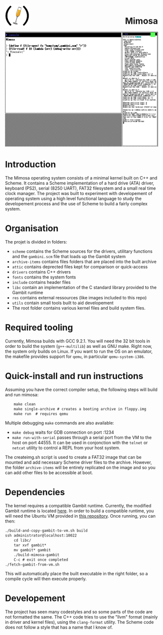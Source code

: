 <img style="float:left" src="res/logo.png" width="80" >
<h1 style="float:right; display:inline-block">Mimosa</h1>

<div style="clear:both"></div>

<img src="res/mimosa-screenshot.png" width="600">

# Introduction

The Mimosa operating system consists of a minimal kernel built on C++ and Scheme. It contains a Scheme implementation of a hard drive (ATA) driver, keyboard (PS2), serial (8250 UART), FAT32 filesystem and a small real time clock manager. The project was built to experiment with developement of operating system using a high level functional language to study the developement process and the use of Scheme to build a fairly complex system.

# Organisation

The projet is divided in folders:

- `scheme` contains the Scheme sources for the drivers, utilitary functions and the `gambini.scm` file that loads up the Gambit system
- `archive-items` contains files folders that are placed into the built archive
- `attic` contains deprected files kept for comparison or quick-access
- `drivers` contains C++ drivers
- `fonts` contains the system fonts
- `include` contains header files
- `libc` contain an implementation of the C standard library provided to the Gambit runtime
- `res` contains external ressources (like images included to this repo)
- `utils` contain small tools built to aid developement
- The root folder contains various kernel files and build system files.

# Required tooling

Currently, Mimosa builds with GCC 9.2.1. You will need the 32 bit tools in order to build the system (`g++-multilib`) as well as GNU make. Right now, the system only builds on Linux. If you want to run the OS on an emulator, the makefile provides support for `qemu`, in particular `qemu-system-i386`.

# Quick-install and run instructions

Assuming you have the correct compiler setup, the following steps will
build and run mimosa:
    
```Shell
    make clean
    make single-archive # creates a booting archive in floppy.img
    make run  # requires qemu
```

Multiple debugging `make` commands are also available:
- `make debug` waits for GDB connection on port :1234
- `make run-with-serial` passes through a serial port from the VM to the host on port 44555. It can be used in conjonction with the `telnet` or `netcat` utility to control a REPL from your host system.

The createimg.sh script is used to create a FAT32 image that can be mounted and add necessary Scheme driver files to the archive. However, the folder `archive-items` will be entirely replicated on the image and so you can add other files to be accessible at boot.

# Dependencies

The kernel requires a compatible Gambit runtime. Currently, the modified Gambit runtime is located [here](https://github.com/SamuelYvon/gambit). In order to build a compatible runtime, you will need the Ubuntu VM provided in [this repository](https://github.com/udem-dlteam/ubuntu-6). Once running, you can then:
```Shell
./build-and-copy-gambit-to-vm.sh build
ssh administrator@localhost:10022
    cd libc/
    tar xvf gambit*
    mv gambit* gambit
    ./build-mimosa-gambit
    C-c # exit once completed
./fetch-gambit-from-vm.sh
```

This will automatically place the built executable in the right folder, so a compile cycle will then execute properly.

# Developement

The project has seen many codestyles and so some parts of the code are not formatted the same. The C++ code tries to use the "llvm" format (mainly in driver and kernel files), using the `clang-format` utility. The Scheme code does not follow a style that has a name that I know of. 
